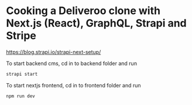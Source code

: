 # Cooking a Deliveroo clone with Next.js (React), GraphQL, Strapi and Stripe

https://blog.strapi.io/strapi-next-setup/

To start backend cms, cd in to backend folder and run

```bash
strapi start
```

To start nextjs frontend, cd in to frontend folder and run

```bash
npm run dev
```